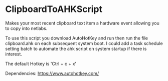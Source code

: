 # ClipboardToAHKScript
Makes your most recent clipboard text item a hardware event allowing you to copy into netlabs.

To use this script you download AutoHotKey and run then run the file clipboard.ahk on each 
subsequent system boot. I could add a task schedule setting batch to automate the ahk script 
on system startup if there is interest.

The default Hotkey is 'Ctrl + c + x'

Dependencies:
https://www.autohotkey.com/
